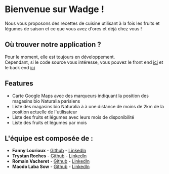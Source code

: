 # Bienvenue sur Wadge !

Nous vous proposons des recettes de cuisine utilisant à la fois les fruits et légumes de saison et ce que vous avez d'ores et déjà chez vous !

## Où trouver notre application ?
Pour le moment, elle est toujours en développement. <br>
Cependant, si le code source vous intéresse, vous pouvez le front end [ici](https://github.com/RomainVacheret/Wadge-FrontEnd) et le back end [ici](https://github.com/RomainVacheret/Wadge-BackEnd)

## Features
* Carte Google Maps avec des marqueurs indiquant la position des magasins bio Naturalia parisiens 
* Liste des magasins bio Naturalia à à une distance de moins de 2km de la position actuelle de l'utilisateur
* Liste des fruits et légumes avec leurs mois de disponibilité
* Liste des fruits et légumes par mois 

## L'équipe est composée de :
* **Fanny Lourioux** - [Github](https://github.com/FannyLourioux) - [LinkedIn](https://www.linkedin.com/in/fanny-lourioux-4744941a0/)
* **Trystan Roches** - [Github](https://github.com/Trystan4) - [LinkedIn](https://www.linkedin.com/in/trystan-roches-4a6ba0171/)
* **Romain Vacheret** - [Github](https://github.com/RomainVacheret) - [LinkedIn](https://www.linkedin.com/in/romain-vacheret-b58270189/)
* **Maodo Laba Sow** - [Github](https://github.com/sowJamndg) - [LinkedIn](https://www.linkedin.com/in/maodo-laba-sow-668244184/)
